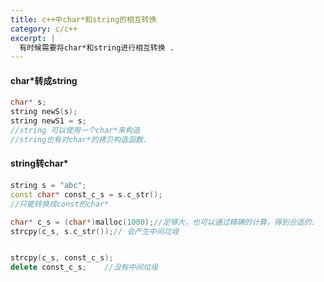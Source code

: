 ```yaml
---
title: c++中char*和string的相互转换
category: c/c++
excerpt: |
  有时候需要将char*和string进行相互转换 .
---
```


#### char*转成string

```c++
char* s;
string newS(s);
string newS1 = s;
//string 可以使用一个char*来构造
//string也有对char*的拷贝构造函数.
```

#### string转char*

```c++
string s = "abc";
const char* const_c_s = s.c_str();
//只能转换成const的char*

char* c_s = (char*)malloc(1000);//足够大，也可以通过精确的计算，得到合适的.
strcpy(c_s, s.c_str());// 会产生中间垃圾


strcpy(c_s, const_c_s);
delete const_c_s;    //没有中间垃圾

```